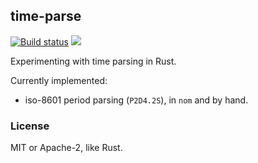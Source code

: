## time-parse

[![Build status](https://api.travis-ci.org/FauxFaux/time-parse.png)](https://travis-ci.org/FauxFaux/time-parse)
[![](https://img.shields.io/crates/v/time-parse.svg)](https://crates.io/crates/time-parse)

Experimenting with time parsing in Rust.

Currently implemented:

 * iso-8601 period parsing (`P2D4.2S`), in `nom` and by hand.


### License

MIT or Apache-2, like Rust.
